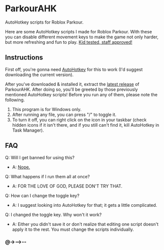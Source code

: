 # ParkourAHK
AutoHotkey scripts for Roblox Parkour.

Here are some AutoHotkey scripts I made for Roblox Parkour. With these you can disable different movement keys to make the game not only harder, but more refreshing and fun to play.
[Kid tested, staff approved!](https://imgur.com/rKFkimo)

## Instructions
First off, you're gonna need [AutoHotkey](https://www.autohotkey.com) for this to work (I'd suggest downloading the current version).

After you've downloaded & installed it, extract the [latest release](https://github.com/joinedspawnRoads/ParkourAHK/releases) of ParkourAHK. After doing so, you'll be greeted by those previously mentioned AutoHotkey scripts! Before you run any of them, please note the following.

1. This program is for Windows only.
2. After running any file, you can press "/" to toggle it.
3. To turn it off, you can right click on the icon in your taskbar (check hidden icons if it isn't there, and if you still can't find it, kill AutoHotkey in Task Manager).

## FAQ

Q: Will I get banned for using this?
- A: [Nope.](https://imgur.com/rKFkimo)

Q: What happens if I run them all at once?
- A: FOR THE LOVE OF GOD, PLEASE DON'T TRY THAT.

Q: How can I change the toggle key?
- A: I suggest looking into AutoHotkey for that; it gets a little complicated.

Q: I changed the toggle key. Why won't it work?
- A: Either you didn't save it or don't realize that editing one script doesn't apply it to the rest. You must change the scripts individually.

### @->-->--
